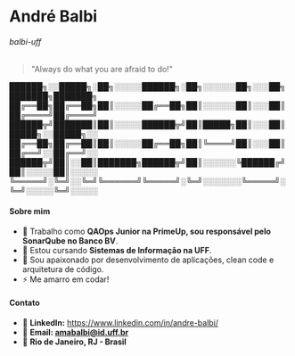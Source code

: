 # André Balbi
###### balbi-uff

> "Always do what you are afraid to do!"


██████╗░░█████╗░██╗░░░░░██████╗░██╗░░░░░░██╗░░░██╗███████╗███████╗ ██╔══██╗██╔══██╗██║░░░░░██╔══██╗██║░░░░░░██║░░░██║██╔════╝██╔════╝ ██████╦╝███████║██║░░░░░██████╦╝██║█████╗██║░░░██║█████╗░░█████╗░░ ██╔══██╗██╔══██║██║░░░░░██╔══██╗██║╚════╝██║░░░██║██╔══╝░░██╔══╝░░ ██████╦╝██║░░██║███████╗██████╦╝██║░░░░░░╚██████╔╝██║░░░░░██║░░░░░ ╚═════╝░╚═╝░░╚═╝╚══════╝╚═════╝░╚═╝░░░░░░░╚═════╝░╚═╝░░░░░╚═╝░░░░░


#### Sobre mim
- 🔭 Trabalho como **QAOps Junior na PrimeUp, sou responsável pelo SonarQube no Banco BV**. 
- 🌱 Estou cursando **Sistemas de Informação na UFF**.
- 📱  Sou apaixonado por desenvolvimento de aplicações, clean code e arquitetura de código.
- ⚡ Me amarro em codar!


#### Contato 
- 💬 **LinkedIn:** https://www.linkedin.com/in/andre-balbi/
- 📧 **Email: amabalbi@id.uff.br**
- 📌 **Rio de Janeiro, RJ - Brasil**
